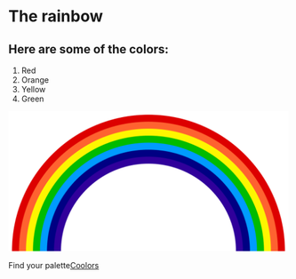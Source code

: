 # The rainbow
## Here are some of the colors:

1. Red
2. Orange
3. Yellow
4. Green

![Rainbow](rainbow.png)

Find your palette[Coolors](https://coolors.co/)